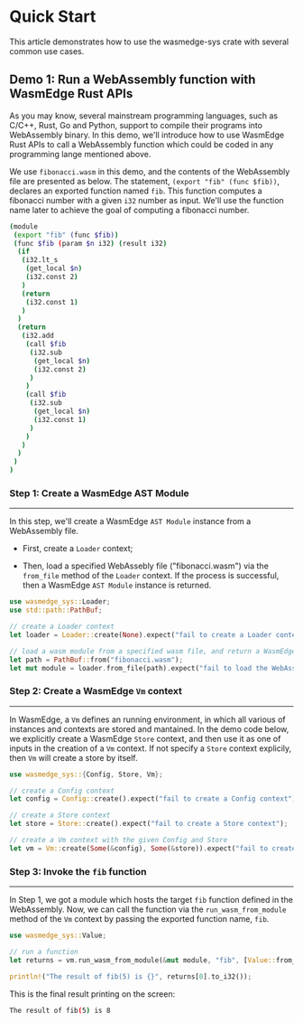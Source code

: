 # Quick Start

This article demonstrates how to use the wasmedge-sys crate with several common use cases.

## Demo 1: Run a WebAssembly function with WasmEdge Rust APIs

As you may know, several mainstream programming languages, such as C/C++, Rust, Go and Python, support to compile their programs into WebAssembly binary. In this demo, we'll introduce how to use WasmEdge Rust APIs to call a WebAssembly function which could be coded in any programming lange mentioned above.

We use `fibonacci.wasm` in this demo, and the contents of the WebAssembly file are presented as below. The statement, `(export "fib" (func $fib))`, declares an exported function named `fib`. This function computes a fibonacci number with a given `i32` number as input. We'll use the function name later to achieve the goal of computing a fibonacci number.

```bash
(module
 (export "fib" (func $fib))
 (func $fib (param $n i32) (result i32)
  (if
   (i32.lt_s
    (get_local $n)
    (i32.const 2)
   )
   (return
    (i32.const 1)
   )
  )
  (return
   (i32.add
    (call $fib
     (i32.sub
      (get_local $n)
      (i32.const 2)
     )
    )
    (call $fib
     (i32.sub
      (get_local $n)
      (i32.const 1)
     )
    )
   )
  )
 )
)
```

### Step 1: Create a WasmEdge AST Module

***

In this step,  we'll create a WasmEdge `AST Module` instance from a WebAssembly file. 

- First, create a `Loader` context;

- Then, load a specified WebAssebly file ("fibonacci.wasm") via the `from_file` method of the `Loader` context. If the process is successful, then a WasmEdge `AST Module` instance is returned.

```rust
use wasmedge_sys::Loader;
use std::path::PathBuf;

// create a Loader context
let loader = Loader::create(None).expect("fail to create a Loader context");

// load a wasm module from a specified wasm file, and return a WasmEdge AST Module instance
let path = PathBuf::from("fibonacci.wasm");
let mut module = loader.from_file(path).expect("fail to load the WebAssembly file");
```

### Step 2: Create a WasmEdge `Vm` context

***

In WasmEdge, a `Vm` defines an running environment, in which all various of instances and contexts are stored and mantained. In the demo code below, we explicitly create a WasmEdge `Store` context, and then use it as one of inputs in the creation of a `Vm` context. If not specify a `Store` context explicily, then `Vm` will create a store by itself.

```rust
use wasmedge_sys::{Config, Store, Vm};

// create a Config context
let config = Config::create().expect("fail to create a Config context");

// create a Store context
let store = Store::create().expect("fail to create a Store context");

// create a Vm context with the given Config and Store
let vm = Vm::create(Some(&config), Some(&store)).expect("fail to create a Vm context");
```

### Step 3: Invoke the `fib` function

***

In Step 1, we got a module which hosts the target `fib` function defined in the WebAssembly. Now, we can call the function via the `run_wasm_from_module` method of the `Vm` context by passing the exported function name, `fib`.

```rust
use wasmedge_sys::Value;

// run a function
let returns = vm.run_wasm_from_module(&mut module, "fib", [Value::from_i32(5)]).expect("fail to run the target function in the module");

println!("The result of fib(5) is {}", returns[0].to_i32());
```

This is the final result printing on the screen:

```bash
The result of fib(5) is 8
```
